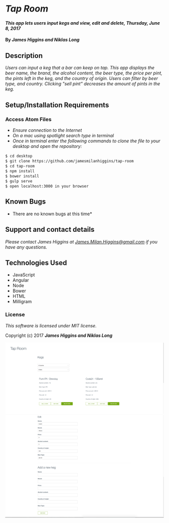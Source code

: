 # _Tap Room_

#### _This app lets users input kegs and view, edit and delete, Thursday, June 8, 2017_

#### By _**James Higgins and Niklas Long**_

## Description

_Users can input a keg that a bar can keep on tap. This app displays the beer name, the brand, the alcohol content, the beer type, the price per pint, the pints left in the keg, and the country of origin. Users can filter by beer type, and country. Clicking "sell pint" decreases the amount of pints in the keg._

## Setup/Installation Requirements

### Access Atom Files

* _Ensure connection to the Internet_
* _On a mac using spotlight search type in terminal_
* _Once in terminal enter the following commands to clone the file to your desktop and open the repository:_
```
$ cd desktop
$ git clone https://github.com/jamesmilanhiggins/tap-room
$ cd tap-room
$ npm install
$ bower install
$ gulp serve
$ open localhost:3000 in your browser
```

## Known Bugs

* There are no known bugs at this time*


## Support and contact details

_Please contact James Higgins at James.Milan.Higgins@gmail.com if you have any questions._

## Technologies Used

* JavaScript
* Angular
* Node
* Bower
* HTML
* Milligram

### License

*This software is licensed under MIT license.*

Copyright (c) 2017 **_James Higgins and Niklas Long_**

![Screenshot One](screenshot1.png)
![Screenshot Two](screenshot2.png)
